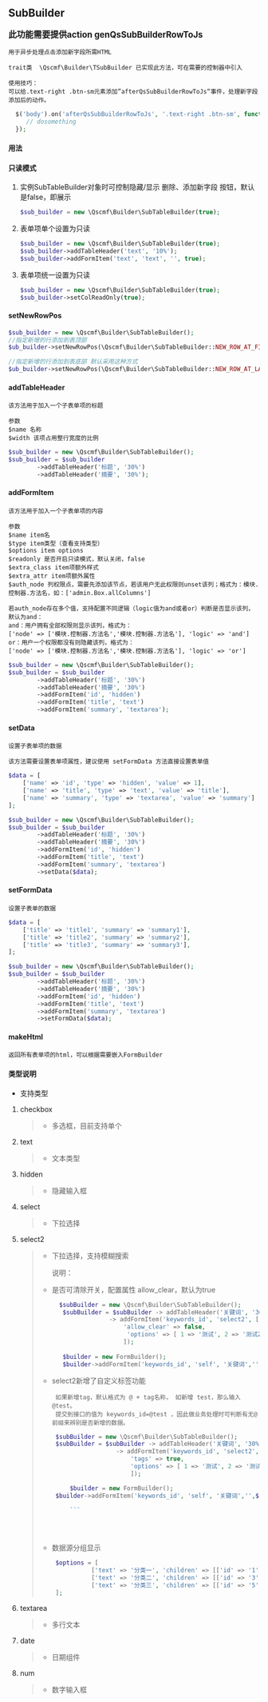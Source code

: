 ## SubBuilder

<big>**此功能需要提供action genQsSubBuilderRowToJs**</big>

```
用于异步处理点击添加新字段所需HTML

trait类  \Qscmf\Builder\TSubBuilder 已实现此方法，可在需要的控制器中引入
```

```
使用技巧：
可以给.text-right .btn-sm元素添加”afterQsSubBuilderRowToJs“事件，处理新字段添加后的动作。
```

```php
  $('body').on('afterQsSubBuilderRowToJs', '.text-right .btn-sm', function() {
     // dosomething
  });
```

#### 用法

#### 只读模式

1. 实例SubTableBuilder对象时可控制隐藏/显示 删除、添加新字段 按钮，默认是false，即展示 
   
   ```php
   $sub_builder = new \Qscmf\Builder\SubTableBuilder(true);
   ```

2. 表单项单个设置为只读
   
   ```php
   $sub_builder = new \Qscmf\Builder\SubTableBuilder(true);
   $sub_builder->addTableHeader('text', '10%');
   $sub_builder->addFormItem('text', 'text', '', true);
   ```

3. 表单项统一设置为只读
   
   ```php
   $sub_builder = new \Qscmf\Builder\SubTableBuilder(true);
   $sub_builder->setColReadOnly(true);
   ```

#### setNewRowPos

```php
$sub_builder = new \Qscmf\Builder\SubTableBuilder();
//指定新增的行添加到表顶部
$ub_builder->setNewRowPos(\Qscmf\Builder\SubTableBuilder::NEW_ROW_AT_FIRST);

//指定新增的行添加到表底部 默认采用这种方式
$ub_builder->setNewRowPos(\Qscmf\Builder\SubTableBuilder::NEW_ROW_AT_LAST);
```

#### addTableHeader

```blade
该方法用于加入一个子表单项的标题

参数
$name 名称
$width 该项占用整行宽度的比例
```

```php
$sub_builder = new \Qscmf\Builder\SubTableBuilder();
$sub_builder = $sub_builder
        ->addTableHeader('标题', '30%')
        ->addTableHeader('摘要', '30%');
```

#### addFormItem

```blade
该方法用于加入一个子表单项的内容

参数
$name item名
$type item类型（查看支持类型）
$options item options
$readonly 是否开启只读模式，默认关闭，false
$extra_class item项额外样式
$extra_attr item项额外属性
$auth_node 列权限点，需要先添加该节点，若该用户无此权限则unset该列；格式为：模块.控制器.方法名，如：['admin.Box.allColumns']

若auth_node存在多个值，支持配置不同逻辑（logic值为and或者or）判断是否显示该列，默认为and：
and：用户拥有全部权限则显示该列，格式为：
['node' => ['模块.控制器.方法名','模块.控制器.方法名'], 'logic' => 'and']
or：用户一个权限都没有则隐藏该列，格式为：
['node' => ['模块.控制器.方法名','模块.控制器.方法名'], 'logic' => 'or']
```

```php
$sub_builder = new \Qscmf\Builder\SubTableBuilder();
$sub_builder = $sub_builder
        ->addTableHeader('标题', '30%')
        ->addTableHeader('摘要', '30%')
        ->addFormItem('id', 'hidden')
        ->addFormItem('title', 'text')
        ->addFormItem('summary', 'textarea');
```

#### setData

```blade
设置子表单项的数据

该方法需要设置表单项属性，建议使用 setFormData 方法直接设置表单值
```

```php
$data = [
    ['name' => 'id', 'type' => 'hidden', 'value' => 1],
    ['name' => 'title', 'type' => 'text', 'value' => 'title'],
    ['name' => 'summary', 'type' => 'textarea', 'value' => 'summary']
];

$sub_builder = new \Qscmf\Builder\SubTableBuilder();
$sub_builder = $sub_builder
        ->addTableHeader('标题', '30%')
        ->addTableHeader('摘要', '30%')
        ->addFormItem('id', 'hidden')
        ->addFormItem('title', 'text')
        ->addFormItem('summary', 'textarea')
        ->setData($data);
```

#### setFormData

```blade
设置子表单的数据
```

```php
$data = [
    ['title' => 'title1', 'summary' => 'summary1'],
    ['title' => 'title2', 'summary' => 'summary2'],
    ['title' => 'title3', 'summary' => 'summary3'],
];

$sub_builder = new \Qscmf\Builder\SubTableBuilder();
$sub_builder = $sub_builder
        ->addTableHeader('标题', '30%')
        ->addTableHeader('摘要', '30%')
        ->addFormItem('id', 'hidden')
        ->addFormItem('title', 'text')
        ->addFormItem('summary', 'textarea')
        ->setFormData($data);
```

#### makeHtml

```blade
返回所有表单项的html，可以根据需要嵌入FormBuilder
```

#### 类型说明

+ 支持类型
1. checkbox
   
   > + 多选框，目前支持单个

2. text
   
   > + 文本类型

3. hidden
   
   > + 隐藏输入框

4. select
   
   > + 下拉选择

5. select2

   > + 下拉选择，支持模糊搜索
   >
   >   
   >
   >   说明：
   >
   >   
   >
   >  + 是否可清除开关，配置属性 allow_clear，默认为true
   >
   >    ```php
   >      $subBuilder = new \Qscmf\Builder\SubTableBuilder();
   >       $subBuilder = $subBuilder -> addTableHeader('关键词', '30%')
   >                    -> addFormItem('keywords_id', 'select2', [
   >                        'allow_clear' => false,
   >                      	 'options' => [ 1 => '测试', 2 => '测试2']
   >                        ]);
   >       
   >       $builder = new FormBuilder();
   >       $builder->addFormItem('keywords_id', 'self', '关键词','',$subBuilder->makeHtml());
   >     ```
   > 
   >
   > 
   >  + select2新增了自定义标签功能
   > 
   >    ```text
   >     如果新增tag，默认格式为 @ + tag名称， 如新增 test，那么输入 @test。
   >     提交到接口的值为 keywords_id=@test ，因此做业务处理时可判断有无@前缀来辨别是否新增的数据。
   >     ```
   > 
   >    ```php
   >     $subBuilder = new \Qscmf\Builder\SubTableBuilder();
   >     $subBuilder = $subBuilder -> addTableHeader('关键词', '30%')
   >                      -> addFormItem('keywords_id', 'select2', [
   >                          'tags' => true,
   >                          'options' => [ 1 => '测试', 2 => '测试2']
   >                          ]);
   > 
   >         $builder = new FormBuilder();
   >     $builder->addFormItem('keywords_id', 'self', '关键词','',$subBuilder->makeHtml());
   > 
   >         ```
   > 
   >
   >     
   >  + 数据源分组显示    
   > 
   >    ```php
   >     $options = [
   >               ['text' => '分类一', 'children' => [['id' => '1', 'text' => '选项1'],['id' => '2', 'text' => '选项2']]],
   >               ['text' => '分类二', 'children' => [['id' => '3', 'text' => '选项3'],['id' => '4', 'text' => '选项4']]],
   >               ['text' => '分类三', 'children' => [['id' => '5', 'text' => '选项5'],['id' => '6', 'text' => '选项6']]],
   >     ];
   >     ```
   > 
   >
   >     
   
6. textarea
   
   > + 多行文本

7. date
   
   > + 日期组件

8. num
   
   > + 数字输入框